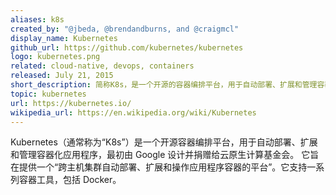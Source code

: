 ```yaml
---
aliases: k8s
created_by: "@jbeda, @brendandburns, and @craigmcl"
display_name: Kubernetes
github_url: https://github.com/kubernetes/kubernetes
logo: kubernetes.png
related: cloud-native, devops, containers
released: July 21, 2015
short_description: 简称K8s，是一个开源的容器编排平台，用于自动部署、扩展和管理容器。
topic: kubernetes
url: https://kubernetes.io/
wikipedia_url: https://en.wikipedia.org/wiki/Kubernetes
---
```

Kubernetes（通常称为“K8s”）是一个开源容器编排平台，用于自动部署、扩展和管理容器化应用程序，最初由 Google 设计并捐赠给云原生计算基金会。
它旨在提供一个“跨主机集群自动部署、扩展和操作应用程序容器的平台”。它支持一系列容器工具，包括 Docker。